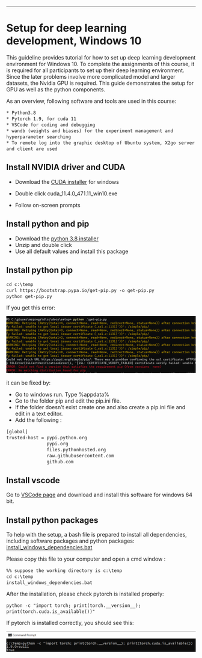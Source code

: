 ___
# Setup for deep learning development, Windows 10

This guideline provides tutorial for how to set up deep learning development environment for Windows 10. To complete the assignments of this course, it is required for all participants to set up their deep learning environment. Since the later problems involve more complicated model and larger datasets, the Nvidia GPU is required. This guide demonstrates the setup for GPU as well as the python components.

As an overview, following software and tools are used in this course:

    * Python3.8
    * Pytorch 1.9, for cuda 11
    * VSCode for coding and debugging
    * wandb (weights and biases) for the experiment management and hyperparameter searching
    * To remote log into the graphic desktop of Ubuntu system, X2go server and client are used

## Install NVIDIA driver and CUDA

- Download the [CUDA installer](https://developer.download.nvidia.com/compute/cuda/11.4.0/local_installers/cuda_11.4.0_471.11_win10.exe) for windows

- Double click cuda_11.4.0_471.11_win10.exe

- Follow on-screen prompts

## Install python and pip

- Download the [python 3.8 installer](https://www.python.org/ftp/python/3.8.10/python-3.8.10-embed-amd64.zip)
- Unzip and double click
- Use all default values and install this package

## Install python pip

```
cd c:\temp
curl https://bootstrap.pypa.io/get-pip.py -o get-pip.py
python get-pip.py
```

If you get this error:

![error](images/setup/pip_error.png)

it can be fixed by:

- Go to windows run. Type %appdata%
- Go to the folder pip and edit the pip.ini file.
- If the folder doesn't exist create one and also create a pip.ini file and edit in a text editor.
- Add the following :
```
[global]
trusted-host = pypi.python.org
               pypi.org
               files.pythonhosted.org
               raw.githubusercontent.com
               github.com
```

## Install vscode

Go to [VSCode page](https://code.visualstudio.com/download#) and download and install this software for windows 64 bit.

## Install python packages

To help with the setup, a bash file is prepared to install all dependencies, including software packages and python packages:
[install_windows_dependencies.bat](setup/install_windows_dependencies.bat)

Please copy this file to your computer and open a cmd window :

```
%% suppose the working directory is c:\temp
cd c:\temp
install_windows_dependencies.bat
```

After the installation, please check pytorch is installed properly:
```
python -c "import torch; print(torch.__version__); print(torch.cuda.is_available())"
```

If pytorch is installed correctly, you should see this:

![pytorch](images/setup/check_pytorch_win10.png)
